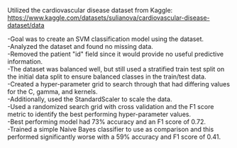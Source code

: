 Utilized the cardiovascular disease dataset from Kaggle: https://www.kaggle.com/datasets/sulianova/cardiovascular-disease-dataset/data

-Goal was to create an SVM classification model using the dataset.  
-Analyzed the dataset and found no missing data.  
-Removed the patient "id" field since it would provide no useful predictive information.  
-The dataset was balanced well, but still used a stratified train test split on the initial data split to ensure balanced classes in the train/test data.  
-Created a hyper-parameter grid to search through that had differing values for the C, gamma, and kernels.  
-Additionally, used the StandardScaler to scale the data.  
-Used a randomized search grid with cross validation and the F1 score metric to identify the best performing hyper-parameter values.  
-Best performing model had 73% accuracy and an F1 score of 0.72.  
-Trained a simple Naive Bayes classifier to use as comparison and this performed significantly worse with a 59% accuracy and F1 score of 0.41.  
